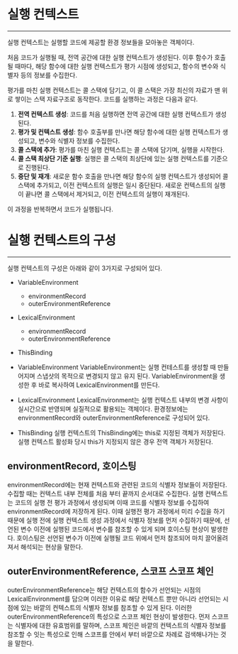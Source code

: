 # 실행 컨텍스트
---
실행 컨텍스트는 실행할 코드에 제공할 환경 정보들을 모아놓은 객체이다.

처음 코드가 실행될 때, 전역 공간에 대한 실행 컨텍스트가 생성된다. 이후 함수가 호출될 때마다, 해당 함수에 대한 실행 컨텍스트가 평가 시점에 생성되고, 함수의 변수와 식별자 등의 정보를 수집한다.

평가를 마친 실행 컨텍스트는 콜 스택에 담기고, 이 콜 스택은 가장 최신의 자료가 맨 위로 쌓이는 스택 자료구조로 동작한다. 코드를 실행하는 과정은 다음과 같다.

1. **전역 컨텍스트 생성**: 코드를 처음 실행하면 전역 공간에 대한 실행 컨텍스트가 생성된다.
2. **평가 및 컨텍스트 생성**: 함수 호출부를 만나면 해당 함수에 대한 실행 컨텍스트가 생성되고, 변수와 식별자 정보를 수집한다.
3. **콜 스택에 추가**: 평가를 마친 실행 컨텍스트는 콜 스택에 담기며, 실행을 시작한다.
4. **콜 스택 최상단 기준 실행**: 실행은 콜 스택의 최상단에 있는 실행 컨텍스트를 기준으로 진행된다.
5. **중단 및 재개**: 새로운 함수 호출을 만나면 해당 함수의 실행 컨텍스트가 생성되어 콜 스택에 추가되고, 이전 컨텍스트의 실행은 일시 중단된다. 새로운 컨텍스트의 실행이 끝나면 콜 스택에서 제거되고, 이전 컨텍스트의 실행이 재개된다.

이 과정을 반복하면서 코드가 실행됩니다.

# 실행 컨텍스트의 구성
---
실행 컨텍스트의 구성은 아래와 같이 3가지로 구성되어 있다.
- VariableEnvironment
  - environmentRecord
  - outerEnvironmentReference
- LexicalEnvironment
  - environmentRecord
  - outerEnvironmentReference
- ThisBinding

- VariableEnvironment
VariableEnvironment는 실행 컨테스트를 생성할 때 만들어지며 스냅샷의 목적으로 변경되지 않고 유지 된다.
VariableEnvironment을 생성한 후 바로 복사하여 LexicalEnvironment를 만든다.

- LexicalEnvironment
LexicalEnvironment는 실행 컨텍스트 내부의 변경 사항이 실시간으로 반영되며 실질적으로 활용되는 객체이다.
환경정보에는 environmentRecord와 outerEnvironmentReference로 구성되어 있다.

- ThisBinding
실행 컨텍스트의 ThisBinding에는 this로 지정된 객체가 저장된다. 실행 컨텍스트 활성화 당시 this가 지정되지 않은 경우 전역 객체가 저장된다.

## environmentRecord, 호이스팅
environmentRecord에는 현재 컨텍스트와 관련된 코드의 식별자 정보들이 저장된다.
수집할 때는 컨텍스트 내부 전체를 처음 부터 끝까지 순서대로 수집한다.
실행 컨텍스트는 코드의 실행 전 평가 과정에서 생성되며 이때 코드를 식별자 정보를 수집하여 environmentRecord에 저장하게 된다.
이때 실행전 평가 과정에서 미리 수집을 하기 때문에 실행 전에 
실행 컨텍스트 생성 과정에서 식별자 정보를 먼저 수집하기 때문에, 선언된 변수 이전에 실행된 코드에서 변수를 참조할 수 있게 되며 호이스팅 현상이 발생한다.
호이스팅은 선언된 변수가 이전에 실행될 코드 위에서 먼저 참조되어 마치 끌어올려져서 해석되는 현상을 말한다.

## outerEnvironmentReference, 스코프 스코프 체인
outerEnvironmentReference는 해당 컨텍스트의 함수가 선언되는 시점의 LexicalEnvironment를 담으며 이러한 이유로 해당 컨텍스트 뿐만 아니라 선언되는 시점에 있는 바깥의 컨텍스트의 식별자 정보를 참조할 수 있게 된다.
이러한 outerEnvironmentReference의 특성으로 스코프 체인 현상이 발생한다.
먼저 스코프는 식별자에 대한 유효범위를 말하며, 스코프 체인은 바깥의 컨텍스트의 식별자 정보를 참조할 수 잇는 특성으로 인해 스코프를 안에서 부터 바깥으로 차례로 검색해나가는 것을 말한다.


